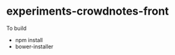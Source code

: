experiments-crowdnotes-front
============================

To build
- npm install
- bower-installer
